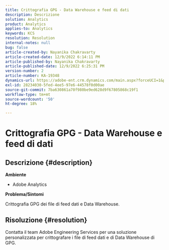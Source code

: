 ```yaml
---
title: Crittografia GPG - Data Warehouse e feed di dati
description: Descrizione
solution: Analytics
product: Analytics
applies-to: Analytics
keywords: KCS
resolution: Resolution
internal-notes: null
bug: false
article-created-by: Nayanika Chakravarty
article-created-date: 12/9/2022 6:14:11 PM
article-published-by: Nayanika Chakravarty
article-published-date: 12/9/2022 6:25:31 PM
version-number: 2
article-number: KA-19348
dynamics-url: https://adobe-ent.crm.dynamics.com/main.aspx?forceUCI=1&pagetype=entityrecord&etn=knowledgearticle&id=9e99a045-ed77-ed11-81aa-6045bd006b3d
exl-id: 28234030-5fed-4ee5-97e6-44578f0d00ae
source-git-commit: 7ba630861a70f980be9ed628d9f67805868c19f1
workflow-type: tm+mt
source-wordcount: '50'
ht-degree: 18%

---
```


# Crittografia GPG - Data Warehouse e feed di dati

## Descrizione {#description}


<b>Ambiente</b>

- Adobe Analytics

<b>Problema/Sintomi</b>

Crittografia GPG dei file di feed dati e Data Warehouse.


## Risoluzione {#resolution}


Contatta il team Adobe Engineering Services per una soluzione personalizzata per crittografare i file di feed dati e di Data Warehouse di GPG.
